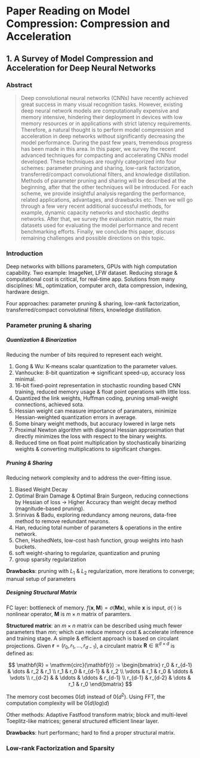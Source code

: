 # Paper Reading on Model Compression: Compression and Acceleration

## 1. A Survey of Model Compression and Acceleration for Deep Neural Networks

### Abstract

> Deep convolutional neural networks (CNNs) have recently achieved great success in many visual recognition tasks. However, existing deep neural network models are computationally expensive and memory intensive, hindering their deployment in devices with low memory resources or in applications with strict latency requirements. Therefore, a natural thought is to perform model compression and acceleration in deep networks without significantly decreasing the model performance. During the past few years, tremendous progress has been made in this area. In this paper, we survey the recent advanced techniques for compacting and accelerating CNNs model developed. These techniques are roughly categorized into four schemes: parameter pruning and sharing, low-rank factorization, transferred/compact convolutional filters, and knowledge distillation. Methods of parameter pruning and sharing will be described at the beginning, after that the other techniques will be introduced. For each scheme, we provide insightful analysis regarding the performance, related applications, advantages, and drawbacks etc. Then we will go through a few very recent additional successful methods, for example, dynamic capacity networks and stochastic depths networks. After that, we survey the evaluation matrix, the main datasets used for evaluating the model performance and recent benchmarking efforts. Finally, we conclude this paper, discuss remaining challenges and possible directions on this topic.

### Introduction
Deep networks with billions parameters, GPUs with high computation capability. Two example: ImageNet, LFW dataset. Reducing storage & computational cost is critical, for real-time app. Solutions from many disciplines: ML, optimization, computer arch, data compression, indexing, hardware design.

Four approaches: parameter pruning & sharing, low-rank factorization, transferred/compact convolutinal filters, knowledge distillation.

### Parameter pruning & sharing 
##### Quantization & Binarization
Reducing the number of bits required to represent each weight.
1. Gong & Wu: K-means scalar quantization to the parameter values. 
2. Vanhoucke: 8-bit quantization => significant speed-up, accuracy loss minimal. 
3. 16-bit fixed-point representation in stochastic rounding based CNN training, reduced memory usage & float point operations with little loss.
4. Quantized the link weights, Huffman coding, pruning small-weight connections, achieved sota.
5. Hessian weight can measure importance of paramaters, minimize Hessian-weighted quantization errors in average.
6. Some binary weight methods, but accuracy lowered in large nets
7. Proximal Newton algorithm with diagonal Hessian approximation that directly minimizes the loss with respect to the binary weights.
8. Reduced time on float point multiplication by stochastically binarizing weights & converting multiplications to significant changes.

##### Pruning & Sharing
Reducing network complexity and to address the over-fitting issue.
1. Biased Weight Decay
2. Optimal Brain Damage & Optimal Brain Surgeon, reducing connections by Hessian of loss -> Higher Accuracy than weight decay method \(magnitude-based pruning\).
3. Srinivas & Badu, exploring redundancy among neurons, data-free method to remove redundant neurons.
4. Han, reducing total number of parameters & operations in the entire network.
5. Chen, HashedNets, low-cost hash function, group weights into hash buckets.
6. soft weight-sharing to regularize, quantization and pruning 
7. group sparsity regularization

**Drawbacks**: pruning with $L_1$ & $L_2$ regularization, more iterations to converge; manual setup of parameters

##### Designing Structural Matrix
FC layer: bottleneck of memory.  $f(\mathbf{x}, \mathbf{M}) = \sigma(\mathbf{Mx})$, while $\mathbf{x}$ is input, $\sigma(\cdot)$ is nonlinear operator, $\mathbf{M}$ is $m \times n$ matrix of paramters.

**Structured matrix**: an $m \times n$ matrix can be described using much fewer parameters than $mn$; which can reduce memory cost & accelerate inference and training stage. A simple & efficient approach is based on circulant projections. Given $\mathbf{r} =(r_0, r_1, \dots, r_{d-1})$, a circulant matrix $\mathbf{R} \in \mathbb{R}^{d \times d}$ is defined as:

$$
\mathbf{R} = \mathrm{circ}(\mathbf{r}) := 
    \begin{bmatrix} 
        r_0 & r_{d-1} & \dots & r_2 & r_1 \\ 
        r_1 & r_0 & r_{d-1} & & r_2 \\
        \vdots & r_1 & r_0 & \ddots & \vdots \\
        r_{d-2} & & \ddots & \ddots & r_{d-1} \\
        r_{d-1} & r_{d-2} & \dots & r_1 & r_0
    \end{bmatrix}
$$

The memory cost becomes $\mathcal{0}(d)$ instead of $\mathcal{0}(d^2)$. Using FFT, the computation complexity will be $\mathcal{0}(d\mathrm(log)d)$

Other methods: Adaptive Fastfood transform matrix; block and multi-level Toeplitz-like matrices; general structured efficient linear layer.

**Drawbacks**: hurt performanc; hard to find a proper structural matrix.

### Low-rank Factorization and Sparsity








